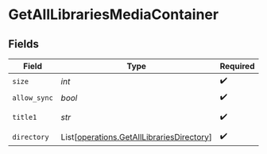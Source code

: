 # GetAllLibrariesMediaContainer


## Fields

| Field                                                                                            | Type                                                                                             | Required                                                                                         | Description                                                                                      | Example                                                                                          |
| ------------------------------------------------------------------------------------------------ | ------------------------------------------------------------------------------------------------ | ------------------------------------------------------------------------------------------------ | ------------------------------------------------------------------------------------------------ | ------------------------------------------------------------------------------------------------ |
| `size`                                                                                           | *int*                                                                                            | :heavy_check_mark:                                                                               | N/A                                                                                              | 5                                                                                                |
| `allow_sync`                                                                                     | *bool*                                                                                           | :heavy_check_mark:                                                                               | N/A                                                                                              | false                                                                                            |
| `title1`                                                                                         | *str*                                                                                            | :heavy_check_mark:                                                                               | N/A                                                                                              | Plex Library                                                                                     |
| `directory`                                                                                      | List[[operations.GetAllLibrariesDirectory](../../models/operations/getalllibrariesdirectory.md)] | :heavy_check_mark:                                                                               | N/A                                                                                              |                                                                                                  |